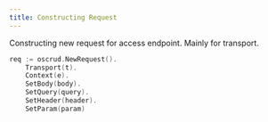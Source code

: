 ```yaml
---
title: Constructing Request
---
```


Constructing new request for access endpoint. Mainly for transport.

```go
req := oscrud.NewRequest().
    Transport(t).
    Context(e).
    SetBody(body).
    SetQuery(query).
    SetHeader(header).
    SetParam(param)
```
